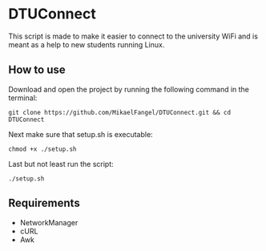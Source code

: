 # DTUConnect
This script is made to make it easier to connect to the university WiFi and is meant as a help to new students running Linux.

## How to use
Download and open the project by running the following command in the terminal:

```
git clone https://github.com/MikaelFangel/DTUConnect.git && cd DTUConnect 
```

Next make sure that setup.sh is executable:

```
chmod +x ./setup.sh
```

Last but not least run the script:
```
./setup.sh
```

## Requirements
* NetworkManager
* cURL
* Awk
